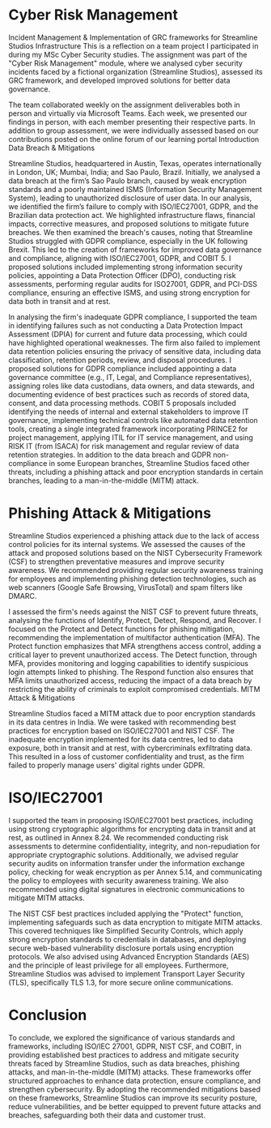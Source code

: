 <h1>Cyber Risk Management</h1> 

Incident Management & Implementation of GRC frameworks for Streamline Studios Infrastructure
This is a reflection on a team project I participated in during my MSc Cyber Security studies. The assignment was part of the "Cyber Risk Management" module, where we analysed cyber security incidents faced by a fictional organization (Streamline Studios), assessed its GRC framework, and developed improved solutions for better data governance.

The team collaborated weekly on the assignment deliverables both in person and virtually via Microsoft Teams. Each week, we presented our findings in person, with each member presenting their respective parts. In addition to group assessment, we were individually assessed based on our contributions posted on the online forum of our learning portal
Introduction Data Breach & Mitigations

Streamline Studios, headquartered in Austin, Texas, operates internationally in London, UK; Mumbai, India; and Sao Paulo, Brazil. Initially, we analysed a data breach at the firm’s Sao Paulo branch, caused by weak encryption standards and a poorly maintained ISMS (Information Security Management System), leading to unauthorized disclosure of user data. In our analysis, we identified the firm’s failure to comply with ISO/IEC27001, GDPR, and the Brazilian data protection act. We highlighted infrastructure flaws, financial impacts, corrective measures, and proposed solutions to mitigate future breaches.
We then examined the breach's causes, noting that Streamline Studios struggled with GDPR compliance, especially in the UK following Brexit. This led to the creation of frameworks for improved data governance and compliance, aligning with ISO/IEC27001, GDPR, and COBIT 5. I proposed solutions included implementing strong information security policies, appointing a Data Protection Officer (DPO), conducting risk assessments, performing regular audits for ISO27001, GDPR, and PCI-DSS compliance, ensuring an effective ISMS, and using strong encryption for data both in transit and at rest.

In analysing the firm's inadequate GDPR compliance, I supported the team in identifying failures such as not conducting a Data Protection Impact Assessment (DPIA) for current and future data processing, which could have highlighted operational weaknesses. The firm also failed to implement data retention policies ensuring the privacy of sensitive data, including data classification, retention periods, review, and disposal procedures. I proposed solutions for GDPR compliance included appointing a data governance committee (e.g., IT, Legal, and Compliance representatives), assigning roles like data custodians, data owners, and data stewards, and documenting evidence of best practices such as records of stored data, consent, and data processing methods.
COBIT 5 proposals included identifying the needs of internal and external stakeholders to improve IT governance, implementing technical controls like automated data retention tools, creating a single integrated framework incorporating PRINCE2 for project management, applying ITIL for IT service management, and using RISK IT (from ISACA) for risk management and regular review of data retention strategies.
In addition to the data breach and GDPR non-compliance in some European branches, Streamline Studios faced other threats, including a phishing attack and poor encryption standards in certain branches, leading to a man-in-the-middle (MITM) attack.

<h1>Phishing Attack & Mitigations</h1>
Streamline Studios experienced a phishing attack due to the lack of access control policies for its internal systems. We assessed the causes of the attack and proposed solutions based on the NIST Cybersecurity Framework (CSF) to strengthen preventative measures and improve security awareness. We recommended providing regular security awareness training for employees and implementing phishing detection technologies, such as web scanners (Google Safe Browsing, VirusTotal) and spam filters like DMARC.

I assessed the firm's needs against the NIST CSF to prevent future threats, analysing the functions of Identify, Protect, Detect, Respond, and Recover. I focused on the Protect and Detect functions for phishing mitigation, recommending the implementation of multifactor authentication (MFA). The Protect function emphasizes that MFA strengthens access control, adding a critical layer to prevent unauthorized access. The Detect function, through MFA, provides monitoring and logging capabilities to identify suspicious login attempts linked to phishing. The Respond function also ensures that MFA limits unauthorized access, reducing the impact of a data breach by restricting the ability of criminals to exploit compromised credentials.
MITM Attack & Mitigations

Streamline Studios faced a MITM attack due to poor encryption standards in its data centres in India. We were tasked with recommending best practices for encryption based on ISO/IEC27001 and NIST CSF. The inadequate encryption implemented for its data centres, led to data exposure, both in transit and at rest, with cybercriminals exfiltrating data. This resulted in a loss of customer confidentiality and trust, as the firm failed to properly manage users' digital rights under GDPR.

<h1>ISO/IEC27001</h1>

I supported the team in proposing ISO/IEC27001 best practices, including using strong cryptographic algorithms for encrypting data in transit and at rest, as outlined in Annex 8.24. We recommended conducting risk assessments to determine confidentiality, integrity, and non-repudiation for appropriate cryptographic solutions. Additionally, we advised regular security audits on information transfer under the information exchange policy, checking for weak encryption as per Annex 5.14, and communicating the policy to employees with security awareness training. We also recommended using digital signatures in electronic communications to mitigate MITM attacks.

The NIST CSF best practices included applying the "Protect" function, implementing safeguards such as data encryption to mitigate MITM attacks. This covered techniques like Simplified Security Controls, which apply strong encryption standards to credentials in databases, and deploying secure web-based vulnerability disclosure portals using encryption protocols. We also advised using Advanced Encryption Standards (AES) and the principle of least privilege for all employees. Furthermore, Streamline Studios was advised to implement Transport Layer Security (TLS), specifically TLS 1.3, for more secure online communications.

<h1>Conclusion</h1>
To conclude, we explored the significance of various standards and frameworks, including ISO/IEC 27001, GDPR, NIST CSF, and COBIT, in providing established best practices to address and mitigate security threats faced by Streamline Studios, such as data breaches, phishing attacks, and man-in-the-middle (MITM) attacks. These frameworks offer structured approaches to enhance data protection, ensure compliance, and strengthen cybersecurity. By adopting the recommended mitigations based on these frameworks, Streamline Studios can improve its security posture, reduce vulnerabilities, and be better equipped to prevent future attacks and breaches, safeguarding both their data and customer trust.




